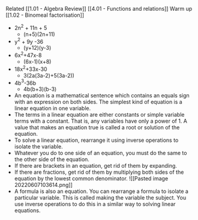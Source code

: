 Related
[[1.01 - Algebra Review]] [[4.01 - Functions and relations]]
Warm up
[[1.02 - Binomeal factorisation]]
- 2n$^{2}$ + 11n + 5
	- (n+5)(2n+11)
- y$^{2}$ + 9y -36
	- (y+12)(y-3)
- 6x$^{2}$+47x-8
	- (6x-1)(x+8)
- 18x$^{2}$+33x-30
	- 3(2a(3a-2)+5(3a-2))
- 4b$^{3}$-36b
	- 4b(b+3)(b-3)
- An equation is a mathematical sentence which contains an equals sign with an expression on both sides. The simplest kind of equation is a linear equation in one variable.
- The terms in a linear equation are either constants or simple variable terms with a constant. That is, any variables have only a power of 1. A value that makes an equation true is called a root or solution of the equation. 
- To solve a linear equation, rearrange it using inverse operations to isolate the variable. 
- Whatever you do to one side of an equation, you must do the same to the other side of the equation.
- If there are brackets in an equation, get rid of them by expanding.
- If there are fractions, get rid of them by multiplying both sides of the equation by the lowest common denominator.
![[Pasted image 20220607103614.png]]
- A formula is also an equation. You can rearrange a formula to isolate a particular variable. This is called making the variable the subject. You use inverse operations to do this in a similar way to solving linear equations.